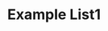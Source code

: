 ---
title: Example List1
items:
  - title: 1
    text: testtest  
    image: https://avatars.githubusercontent.com/u/49831545?v=4
    emoji: ☝🏿
  - title: 2
    text: testtest
    emoji: 🥰
  - text: testtest
    title: 3
---
